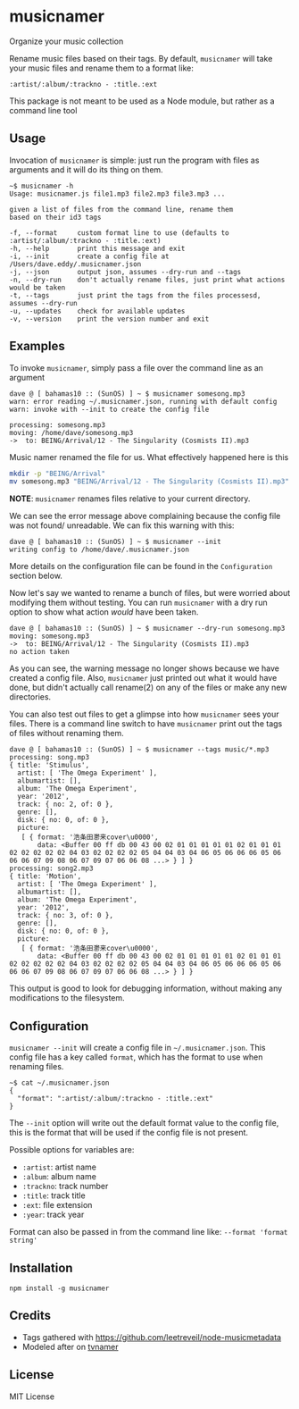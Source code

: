 musicnamer
==========

Organize your music collection

Rename music files based
on their tags.  By default, `musicnamer` will take your music files
and rename them to a format like:

    :artist/:album/:trackno - :title.:ext

This package is not meant to be used as a Node module, but rather
as a command line tool

Usage
-----

Invocation of `musicnamer` is simple: just run the program with files as arguments
and it will do its thing on them.

    ~$ musicnamer -h
    Usage: musicnamer.js file1.mp3 file2.mp3 file3.mp3 ...

    given a list of files from the command line, rename them
    based on their id3 tags

    -f, --format     custom format line to use (defaults to :artist/:album/:trackno - :title.:ext)
    -h, --help       print this message and exit
    -i, --init       create a config file at /Users/dave.eddy/.musicnamer.json
    -j, --json       output json, assumes --dry-run and --tags
    -n, --dry-run    don't actually rename files, just print what actions would be taken
    -t, --tags       just print the tags from the files processesd, assumes --dry-run
    -u, --updates    check for available updates
    -v, --version    print the version number and exit

Examples
--------

To invoke `musicnamer`, simply pass a file over the command line as an argument

    dave @ [ bahamas10 :: (SunOS) ] ~ $ musicnamer somesong.mp3
    warn: error reading ~/.musicnamer.json, running with default config
    warn: invoke with --init to create the config file

    processing: somesong.mp3
    moving: /home/dave/somesong.mp3
    ->  to: BEING/Arrival/12 - The Singularity (Cosmists II).mp3

Music namer renamed the file for us.  What effectively happened here is this

``` bash
mkdir -p "BEING/Arrival"
mv somesong.mp3 "BEING/Arrival/12 - The Singularity (Cosmists II).mp3"
```

**NOTE**: `musicnamer` renames files relative to your current directory.

We can see the error message above complaining because the config file was not found/
unreadable.  We can fix this warning with this:

    dave @ [ bahamas10 :: (SunOS) ] ~ $ musicnamer --init
    writing config to /home/dave/.musicnamer.json

More details on the configuration file can be found in the `Configuration` section below.

Now let's say we wanted to rename a bunch of files, but were worried about modifying
them without testing.  You can run `musicnamer` with a dry run option to show what action
*would* have been taken.

    dave @ [ bahamas10 :: (SunOS) ] ~ $ musicnamer --dry-run somesong.mp3
    moving: somesong.mp3
    ->  to: BEING/Arrival/12 - The Singularity (Cosmists II).mp3
    no action taken

As you can see, the warning message no longer shows because we have created a config file.
Also, `musicnamer` just printed out what it would have done, but didn't actually call rename(2)
on any of the files or make any new directories.

You can also test out files to get a glimpse into how `musicnamer` sees your files.  There is a
command line switch to have `musicnamer` print out the tags of files without renaming them.

    dave @ [ bahamas10 :: (SunOS) ] ~ $ musicnamer --tags music/*.mp3
    processing: song.mp3
    { title: 'Stimulus',
      artist: [ 'The Omega Experiment' ],
      albumartist: [],
      album: 'The Omega Experiment',
      year: '2012',
      track: { no: 2, of: 0 },
      genre: [],
      disk: { no: 0, of: 0 },
      picture:
       [ { format: '浩条⽥灪来cover\u0000',
           data: <Buffer 00 ff db 00 43 00 02 01 01 01 01 01 02 01 01 01 02 02 02 02 02 04 03 02 02 02 02 05 04 04 03 04 06 05 06 06 06 05 06 06 06 07 09 08 06 07 09 07 06 06 08 ...> } ] }
    processing: song2.mp3
    { title: 'Motion',
      artist: [ 'The Omega Experiment' ],
      albumartist: [],
      album: 'The Omega Experiment',
      year: '2012',
      track: { no: 3, of: 0 },
      genre: [],
      disk: { no: 0, of: 0 },
      picture:
       [ { format: '浩条⽥灪来cover\u0000',
           data: <Buffer 00 ff db 00 43 00 02 01 01 01 01 01 02 01 01 01 02 02 02 02 02 04 03 02 02 02 02 05 04 04 03 04 06 05 06 06 06 05 06 06 06 07 09 08 06 07 09 07 06 06 08 ...> } ] }

This output is good to look for debugging information, without making
any modifications to the filesystem.

Configuration
-------------

`musicnamer --init` will create a config file in `~/.musicnamer.json`. This config file
has a key called `format`, which has the format to use when renaming files.

    ~$ cat ~/.musicnamer.json
    {
      "format": ":artist/:album/:trackno - :title.:ext"
    }

The `--init` option will write out the default format value to the config file, this is the
format that will be used if the config file is not present.

Possible options for variables are:

* `:artist`: artist name
* `:album`: album name
* `:trackno`: track number
* `:title`: track title
* `:ext`: file extension
* `:year`: track year

Format can also be passed in from the command line like: `--format 'format string'`


Installation
------------

    npm install -g musicnamer


Credits
-------

* Tags gathered with https://github.com/leetreveil/node-musicmetadata
* Modeled after on [tvnamer](https://github.com/dbr/tvnamer)

License
-------

MIT License
